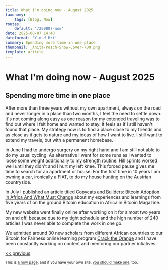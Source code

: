 ```yaml
---
title: What I'm doing now - August 2025
taxonomy:
    tags: [Blog, Now]
routes:
    default: '/250807-now'
date: 2025-08-07 14:40
dateformat: 'Y-m-d H:i'
summary: Spending more time in one place
thumbnail: _Anita-Posch-Show-Cover-700.png
template: article
---
```


# What I'm doing now - August 2025

## Spending more time in one place 

After more than three years without my own apartment, always on the road and never longer in a place than two months, I feel the need to settle down. It's not coming along easy as one reason for my extended traveling was to find out where I felt home and wanted to stay. It feels as if I still haven't found that place. My strategy now is to find a place close to my friends and as close as it gets to nature and my ideas of how I want to live. I still want to extend my travels, but with a permanent homebase.

In June I had to undergo surgery on my right hand and I am still not able to do my usual cycling. As alternative I went for some runs as I wanted to loose some weight additionally to my strength routine. Hill sprints worked well until they didn't and I hurt my left knee. This forced pause gives me time to search for an apartment or house. For the first time in 10 years I am owning a car, ironically a FIAT, to do my house hunting on the Austrian countryside. 

In July I published an article titled [Copycats and Builders: Bitcoin Adoption in Africa And What Must Change](https://bitcoinmagazine.com/culture/africa-real-challenge-bitcoin-adoption) about my experiences and learnings from five years of on the ground Bitcoin education in Africa in Bitcoin Magazine.

My new website went finally online after working on it for almost two years on and off, because due to my tight schedule and the high number of 240 articles I was never able to complete the work in one go. 

We admitted around 30 new scholars from different African countries to our Bitcoin for Fairness online learning program [Crack the Orange](https://my.cracktheorange.com/scholarship) and I have been constantly working on content and mentoring our partner intiatives.

[<< previous](/250506-now)

<small>This is [a now page](https://nownownow.com/about), and if you have your own site, [you should make one](https://nownownow.com/about), too.</small>